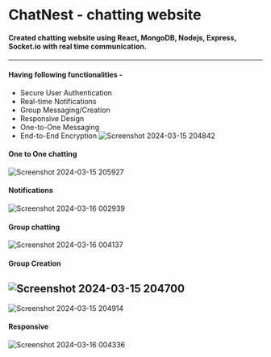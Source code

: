 # ChatNest - chatting website
#### Created chatting website using React, MongoDB, Nodejs, Express, Socket.io with real time communication.
---
#### Having following functionalities - 
* Secure User Authentication
* Real-time Notifications
* Group Messaging/Creation
* Responsive Design
* One-to-One Messaging
* End-to-End Encryption
![Screenshot 2024-03-15 204842](https://github.com/kavitab7/Chat_WebProject/assets/112501593/fa6efb76-d7cc-437f-8b2c-d1d1f9ca4927)

#### One to One chatting 
![Screenshot 2024-03-15 205927](https://github.com/kavitab7/Chat_WebProject/assets/112501593/f5e3258a-7ce7-4ecf-b537-417f82873be7)

#### Notifications
![Screenshot 2024-03-16 002939](https://github.com/kavitab7/Chat_WebProject/assets/112501593/adbabb89-fa57-4624-b572-129f1541ef4e)

#### Group chatting
![Screenshot 2024-03-16 004137](https://github.com/kavitab7/Chat_WebProject/assets/112501593/b0c2cf7d-02ad-47eb-bc6c-a4e55946737a)

#### Group Creation 
![Screenshot 2024-03-15 204700](https://github.com/kavitab7/Chat_WebProject/assets/112501593/8ccbccc3-5047-4a16-a347-41751299c21d)
---
![Screenshot 2024-03-15 204914](https://github.com/kavitab7/Chat_WebProject/assets/112501593/6952f2eb-6930-407c-8fcd-a22b3cddde05)

#### Responsive 
![Screenshot 2024-03-16 004336](https://github.com/kavitab7/Chat_WebProject/assets/112501593/78c1c727-564f-4f71-970b-8947819b43d8)
